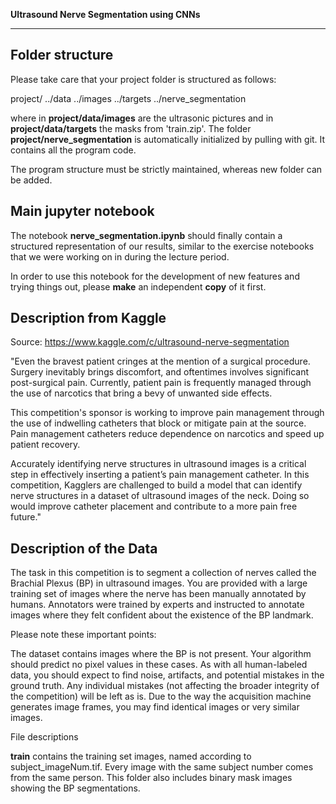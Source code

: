 **Ultrasound Nerve Segmentation using CNNs**

---

## Folder structure

Please take care that your project folder is structured as follows:

project/
     ../data
            ../images
            ../targets
     ../nerve_segmentation
                        

where in **project/data/images** are the ultrasonic pictures and in **project/data/targets** the masks from 'train.zip'. 
The folder **project/nerve_segmentation** is automatically initialized by pulling with git. It contains all the program code.

The program structure must be strictly maintained, whereas new folder can be added. 

## Main jupyter notebook

The notebook **nerve_segmentation.ipynb** should finally contain a structured representation of our results, similar to the exercise notebooks that we were working on in during the lecture period.

In order to use this notebook for the development of new features and trying things out, please **make** an independent **copy** of it first.


## Description from Kaggle
Source: https://www.kaggle.com/c/ultrasound-nerve-segmentation

"Even the bravest patient cringes at the mention of a surgical procedure. Surgery inevitably brings discomfort, and oftentimes involves significant post-surgical pain. Currently, patient pain is frequently managed through the use of narcotics that bring a bevy of unwanted side effects.

This competition's sponsor is working to improve pain management through the use of indwelling catheters that block or mitigate pain at the source. Pain management catheters reduce dependence on narcotics and speed up patient recovery.

Accurately identifying nerve structures in ultrasound images is a critical step in effectively inserting a patient’s pain management catheter. In this competition, Kagglers are challenged to build a model that can identify nerve structures in a dataset of ultrasound images of the neck. Doing so would improve catheter placement and contribute to a more pain free future."

## Description of the Data

The task in this competition is to segment a collection of nerves called the Brachial Plexus (BP) in ultrasound images. You are provided with a large training set of images where the nerve has been manually annotated by humans. Annotators were trained by experts and instructed to annotate images where they felt confident about the existence of the BP landmark.

Please note these important points:

The dataset contains images where the BP is not present. Your algorithm should predict no pixel values in these cases.
As with all human-labeled data, you should expect to find noise, artifacts, and potential mistakes in the ground truth. Any individual mistakes (not affecting the broader integrity of the competition) will be left as is.
Due to the way the acquisition machine generates image frames, you may find identical images or very similar images.

File descriptions

**train** contains the training set images, named according to subject_imageNum.tif. Every image with the same subject number comes from the same person. This folder also includes binary mask images showing the BP segmentations.


